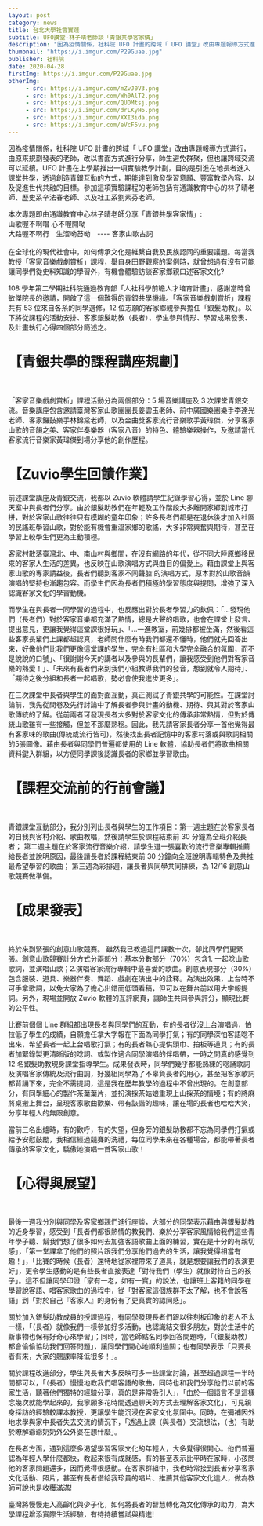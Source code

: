 ```yaml
---
layout: post
category: news
title: 台北大學社會實踐
subtitle: UFO講堂-林子晴老師談「青銀共學客家情」
description: "因為疫情關係，社科院 UFO 計畫的跨域「 UFO 講堂」改由專題報導方式進行，由原來規劃發表的老師，改以書面方式進行分享，師生避免群聚，但也讓跨域交流可以延續。UFO 計畫在上學期推出一項實驗教學計劃，目的是引進在地長者進入課堂共學，透過創造青銀互動的方式，期能達到激發學習意願、豐富教學內容、以及促進世代共融的目標。參加這項實驗課程的老師包括有通識教育中心的林子晴老師、歷史系辛法春老師、以及社工系劉素芬老師。"
thumbnail: "https://i.imgur.com/P29Guae.jpg"
publisher: 社科院
date: 2020-04-28
firstImg: https://i.imgur.com/P29Guae.jpg
otherImg:
     - src: https://i.imgur.com/mZvJ0V3.png
     - src: https://i.imgur.com/Wh0AlT2.png
     - src: https://i.imgur.com/QUOMtsj.png
     - src: https://i.imgur.com/drLKyH6.png
     - src: https://i.imgur.com/XXI3ida.png
     - src: https://i.imgur.com/eVcF5vu.png
---
```

因為疫情關係，社科院 UFO 計畫的跨域「 UFO 講堂」改由專題報導方式進行，由原來規劃發表的老師，改以書面方式進行分享，師生避免群聚，但也讓跨域交流可以延續。UFO 計畫在上學期推出一項實驗教學計劃，目的是引進在地長者進入課堂共學，透過創造青銀互動的方式，期能達到激發學習意願、豐富教學內容、以及促進世代共融的目標。參加這項實驗課程的老師包括有通識教育中心的林子晴老師、歷史系辛法春老師、以及社工系劉素芬老師。

本次專題即由通識教育中心林子晴老師分享「青銀共學客家情」:
<br/>
山歌喔不啊唱 心不喔開呦<br/>
大路喔不啊行　生溜呦苔呦　---- 客家山歌古詞
<br/><br/>
在全球化的現代社會中，如何傳承文化是維繫自我及民族認同的重要議題。每當我教授「客家音樂戲劇賞析」課程，舉自身田野觀察的案例時，就曾想過有沒有可能讓同學們從史料知識的學習外，有機會體驗訪談客家鄉親口述客家文化?

108 學年第二學期社科院通過教育部「人社科學前瞻人才培育計畫」，感謝當時曾敏傑院長的邀請，開啟了這一個難得的青銀共學機緣。「客家音樂戲劇賞析」課程共有 53 位來自各系的同學選修，12 位志願的客家鄉親參與擔任「銀髮助教」。以下將從課程的活動安排、客家銀髮助教（長者）、學生參與情形、學習成果發表、及計畫執行心得四個部分簡述之。<br/>

<h1>【青銀共學的課程講座規劃】</h1><br/>

「客家音樂戲劇賞析」課程活動分為兩個部分：5 場音樂講座及 3 次課堂青銀交流。音樂講座包含邀請臺灣客家山歌團團長姜雲玉老師、前中廣國樂團樂手李達光老師、客家鑼鼓樂手林錦棠老師，以及金曲獎客家流行音樂歌手黃瑋傑，分享客家山歌的音韻之美、客家伴奏樂器（客家八音）的特色、體驗樂器操作，及邀請當代客家流行音樂家黃瑋傑到場分享他的創作歷程。<br/>

<h1>【Zuvio學生回饋作業】</h1>

前述課堂講座及青銀交流，我都以 Zuvio 軟體請學生紀錄學習心得，並於 Line 聊天室中與長者們分享。由於銀髮助教們在年輕及工作階段大多離開家鄉到城市打拼，對於客家山歌往往只有模糊的童年印象；許多長者們都是在退休後才加入社區的民謠班學習山歌，對於能有機會重溫家鄉的歌謠，大多非常興奮與期待，甚至在學習上較學生們更為主動積極。

客家村散落臺灣北、中、南山村與鄉間，在沒有網路的年代，從不同大陸原鄉移民來的客家人生活的差異，也反映在山歌演唱方式與曲目的偏愛上。藉由課堂上與客家山歌的專家請益後，長者們聽到客家不同聲腔 的演唱方式，原本對於山歌音韻演唱的堅持也漸趨包容。而學生們因為長者們積極的學習態度與提問，增強了深入認識客家文化的學習動機。

而學生在與長者一同學習的過程中，也反應出對於長者學習力的欽佩：「...發現他們（長者們）對於客家音樂都充滿了熱情，總是大聲的唱歌，也會在課堂上發言、提出意見，更讓我覺得這堂課很好玩」、「...一進教室，前幾排都被坐滿，然後看這些客家長輩們上課都超認真，老師問什麼有時我們都還不懂時，他們就先回答出來，好像他們比我們更像這堂課的學生，完全有社區和大學完全融合的氛圍，而不是說說的口號」、「很謝謝今天的講者以及參與的長輩們，讓我感受到他們對客家音樂的熱愛！」、「未來有長者們來到我們小組教導我們的發音，想到就令人期待」、「期待之後分組和長者一起唱歌，勢必會使我進步更多」。

在三次課堂中長者與學生的面對面互動，真正測試了青銀共學的可能性。在課堂討論前，我先從問卷及先行討論中了解長者參與計畫的動機、期待、與其對於客家山歌傳統的了解。從前兩者可發現長者大多對於客家文化的傳承非常熱情，但對於傳統山歌雖有一些接觸，但並不那麼熟稔。因此，我先請客家長者分享一首他覺得最有客家味的歌曲(傳統或流行皆可)，然後找出長者記憶中的客家村落或與歌詞相關的5張圖像。藉由長者與同學們普遍都使用的 Line 軟體，協助長者們將歌曲相關資料鍵入群組，以方便同學課後認識長者的家鄉並學習歌曲。<br/>

<h1>【課程交流前的行前會議】</h1><br>

青銀課堂互動部分，我分別列出長者與學生的工作項目：第一週主題在於客家長者的自我與客村介紹、歌曲教唱，然後請學生於課程結束前 30 分鐘為全班介紹長者； 第二週主題在於客家流行音樂介紹，請學生選一張喜歡的流行音樂專輯推薦給長者並說明原因，最後請長者於課程結束前 30 分鐘向全班說明專輯特色及共推最希望學習的歌曲； 第三週為彩排週，讓長者與同學共同排練，為 12/16 創意山歌競賽做準備。<br/>

<h1>【成果發表】</h1><br/>

終於來到緊張的創意山歌競賽。 雖然我已教過這門課數十次，卻比同學們更緊張。創意山歌競賽計分方式分兩部分：基本分數部分（70%）包含1. 一起唸山歌歌詞，並演唱山歌；2.演唱客家流行專輯中最喜愛的歌曲。創意表現部分（30%）包含服裝、道具、樂器伴奏、舞蹈、戲劇在演出中的詮釋。為演出效果，上台時不可手拿歌詞，以免大家為了擔心出錯而低頭看稿，但可以在舞台前以用大字報提詞。另外，現場並開放 Zuvio 軟體的互評網頁，讓師生共同參與評分，顯現比賽的公平性。

比賽前個個 Line 群組都出現長者與同學們的互動，有的長者從沒上台演唱過，怕拉低了學生的成績，自願擔任拿大字報在下面為同學打氣；有的同學深怕客語唸不出來，希望長者一起上台唱歌打氣；有的長者熱心提供頭巾、拍板等道具；有的長者加緊錄製更清晰版的唸詞、或製作適合同學演唱的伴唱帶，一時之間真的感覺到 12 名銀髮助教現身課堂指導學生。成果發表時，同學們幾乎都能熟練的唸誦歌詞及演唱客家傳統及流行曲調，好幾組同學為了不辜負長者的用心，甚至把客家歌詞都背誦下來，完全不需提詞，這是我在歷年教學的過程中不曾出現的。在創意部分，有同學細心的製作茶葉葉片，並扮演採茶姑娘重現上山採茶的情境；有的將麻將桌搬上舞台，呈現客家歌曲歡樂、帶有詼諧的趣味，讓在場的長者也哈哈大笑，分享年輕人的無限創意。

當前三名出爐時，有的歡呼，有的失望，但身旁的銀髮助教都不忘為同學們打氣或給予安慰鼓勵，我相信經過競賽的洗禮，每位同學未來在各種場合，都能帶著長者傳承的客家文化，驕傲地演唱一首客家山歌！<br/>

<h1>【心得與展望】</h1><br/>

最後一週我分別與同學及客家鄉親們進行座談，大部分的同學表示藉由與銀髮助教的近身學習，感受到「長者們都很熱情的教我們、樂於分享客家風情給我們這些青年學子聽、幫我們想了很多如何去加強客語歌曲上面的練習，實在是十分的有親切感」，「第一堂課拿了他們的照片跟我們分享他們過去的生活，讓我覺得相當有趣！」，「比賽的時候（長者）還特地從家裡帶來了道具，就是想要讓我們的表演更好」，更令學生感動的是有些長者直接表達「對待我們（學生）就像對待自己的孩子」。這不但讓同學印證「家有一老，如有一寶」的說法，也讓班上客籍的同學在學習說客語、唱客家歌曲的過程中，從「對客家這個族群不太了解，也不會說客語」到「對於自己『客家人』的身份有了更真實的認同感」。

關於加入銀髮助教成員的授課過程，有同學發現長者們跟以往刻板印象的老人不太一樣，「（長者）就像我們一樣參加好多活動，也認識結交很多朋友，對於生活中的新事物也保有好奇心來學習」；同時，當老師點名同學回答問題時，「（銀髮助教）都會偷偷協助我們回答問題」，讓同學們開心地順利過關；也有同學表示「只要長者有來，大家的翹課率降低很多！」。

關於課程改進部分，學生與長者大多反映可多一些課堂討論，甚至超過課程一半時間都可以，「（長者）慢慢地教我們唱客語的歌曲，同時也和我們分享他們以前的客家生活，聽著他們獨特的經驗分享，真的是非常吸引人」，「由於一個語言不是這樣念幾次就能學起來的，我寧願多花時間透過聊天的方式去理解客家文化」，可見親身採訪的經驗較課本教授，更讓學生能沉浸在客家文化氛圍中。同時，在彌補因外地求學與家中長者失去交流的情況下，「透過上課（與長者）交流想法，（也）有助於瞭解爺爺奶奶外公外婆在想什麼」。

在長者方面，遇到這麼多渴望學習客家文化的年輕人，大多覺得很開心。他們普遍認為年輕人學什麼都快，教起來很有成就感，有的甚至表示比平時在家時，小孩問他的客家問題還多，因而覺得很感動。在客家群組中，我也時常接到長者分享客家文化活動、照片，甚至有長者借給我珍貴的唱片、推薦其他客家文化達人，做為教師可說也是收穫滿滿!

臺灣將慢慢走入高齡化與少子化，如何將長者的智慧轉化為文化傳承的助力，為大學課程增添實際生活經驗，有待持續嘗試與精進!
